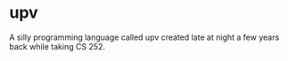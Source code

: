 # upv
A silly programming language called upv created late at night a few years back while taking CS 252.
